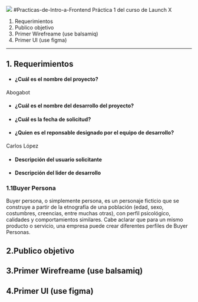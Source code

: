 ![](https://avatars.githubusercontent.com/u/110853422?s=200&v=4)
#Practicas-de-Intro-a-Frontend
Práctica 1 del curso de Launch X
1. Requerimientos 
2. Publico objetivo
3. Primer Wirefreame (use balsamiq)
4. Primer UI (use figma)
------------
## 1. Requerimientos
- #### ¿Cuál es el nombre del proyecto?
 Abogabot
- #### ¿Cuál es el nombre del desarrollo del proyecto?

- #### ¿Cuál es la fecha de solicitud?

- #### ¿Quien es el reponsable designado por el equipo de desarrollo?
Carlos López
- #### Descripción del usuario solicitante

- #### Descripción del lider de desarrollo

### 1.1Buyer Persona
Buyer persona, o simplemente persona, es un personaje ficticio que se construye a partir de la etnografía de una población (edad, sexo, costumbres, creencias, entre muchas otras), con perfil psicológico, calidades y comportamientos similares. Cabe aclarar que para un mismo producto o servicio, una empresa puede crear diferentes perfiles de Buyer Personas.
## 2.Publico objetivo
## 3.Primer Wirefreame (use balsamiq)
## 4.Primer UI (use figma)



